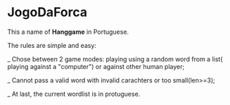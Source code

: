 # JogoDaForca
This a name of **Hanggame** in Portuguese.

The rules are simple and easy:

  _ Chose between 2 game modes: playing using a random word from a list( playing against a "computer") or against other human player;
 
 
  _ Cannot pass a valid word with invalid carachters or too small(len>=3);
 
 
  _ At last, the current wordlist is in protuguese.
 

